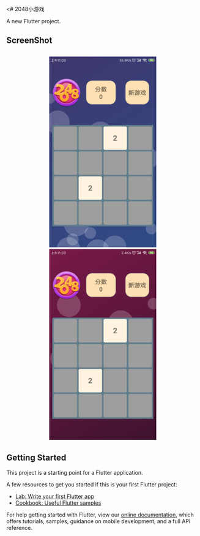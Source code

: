 <# 2048小游戏

A new Flutter project.

## ScreenShot
<h2 align="center">
<img src="/art/screenshot1.png" width="280" height="498" alt="screenshot1"/>
<img src="/art/screenshot2.png" width="280" height="498" alt="screenshot2"/>
</h2>

## Getting Started

This project is a starting point for a Flutter application.

A few resources to get you started if this is your first Flutter project:

- [Lab: Write your first Flutter app](https://flutter.dev/docs/get-started/codelab)
- [Cookbook: Useful Flutter samples](https://flutter.dev/docs/cookbook)

For help getting started with Flutter, view our
[online documentation](https://flutter.dev/docs), which offers tutorials,
samples, guidance on mobile development, and a full API reference.
